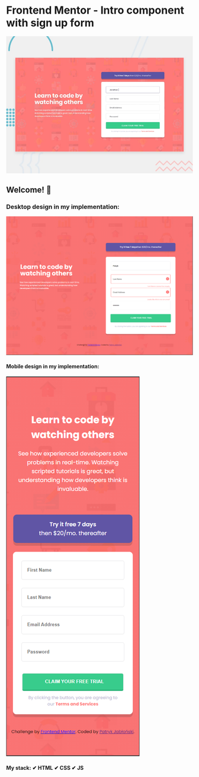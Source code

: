 # Frontend Mentor - Intro component with sign up form

![Design preview for the Intro component with sign up form coding challenge](./design/desktop-preview.jpg)

## Welcome! 👋

### Desktop design in my implementation: 
![](./design/Desktop.png)

#### Mobile design in my implementation: 
![](./design/mobile.png)

#### My stack: ✔ HTML ✔ CSS ✔ JS
